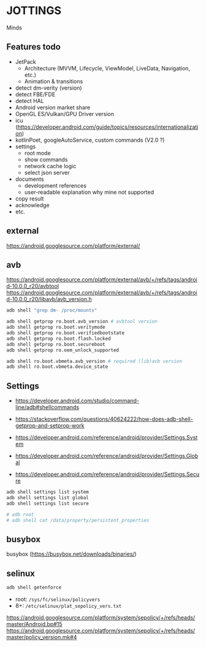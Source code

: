 # JOTTINGS
Minds

## Features todo

- JetPack
  - Architecture (MVVM, Lifecycle, ViewModel, LiveData, Navigation, etc.)
  - Animation & transitions
- detect dm-verity (version)
- detect FBE/FDE
- detect HAL
- Android version market share
- OpenGL ES/Vulkan/GPU Driver version
- icu (https://developer.android.com/guide/topics/resources/internationalization)
- kotlinPoet, googleAutoService, custom commands (V2.0 ?)
- settings
  - root mode
  - show commands
  - network cache logic
  - select json server
- documents
  - development references
  - user-readable explanation why mine not supported
- copy result
- acknowledge
- etc.

## external

https://android.googlesource.com/platform/external/

## avb

https://android.googlesource.com/platform/external/avb/+/refs/tags/android-10.0.0_r20/avbtool
https://android.googlesource.com/platform/external/avb/+/refs/tags/android-10.0.0_r20/libavb/avb_version.h

``` sh
adb shell "grep dm- /proc/mounts"

adb shell getprop ro.boot.avb_version # avbtool version
adb shell getprop ro.boot.veritymode
adb shell getprop ro.boot.verifiedbootstate
adb shell getprop ro.boot.flash.locked
adb shell getprop ro.boot.secureboot
adb shell getprop ro.oem_unlock_supported

adb shell ro.boot.vbmeta.avb_version # required (lib)avb version
adb shell ro.boot.vbmeta.device_state
```

## Settings

- https://developer.android.com/studio/command-line/adb#shellcommands
- https://stackoverflow.com/questions/40624222/how-does-adb-shell-getprop-and-setprop-work

- https://developer.android.com/reference/android/provider/Settings.System
- https://developer.android.com/reference/android/provider/Settings.Global
- https://developer.android.com/reference/android/provider/Settings.Secure

``` sh
adb shell settings list system
adb shell settings list global
adb shell settings list secure
```

``` sh
# adb root
# adb shell cat /data/property/persistent_properties
```

## busybox

busybox (https://busybox.net/downloads/binaries/)

## selinux

``` sh
adb shell getenforce
```

- root: `/sys/fc/selinux/policyvers`
- 8+: `/etc/selinux/plat_sepolicy_vers.txt`

https://android.googlesource.com/platform/system/sepolicy/+/refs/heads/master/Android.bp#15
https://android.googlesource.com/platform/system/sepolicy/+/refs/heads/master/policy_version.mk#4
